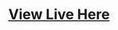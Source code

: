 <h1 align="center">
  <a href="https://rohan-hari.github.io/Daphnis-Labs-assgmt/">
     View Live Here
  </a>
</h1>
